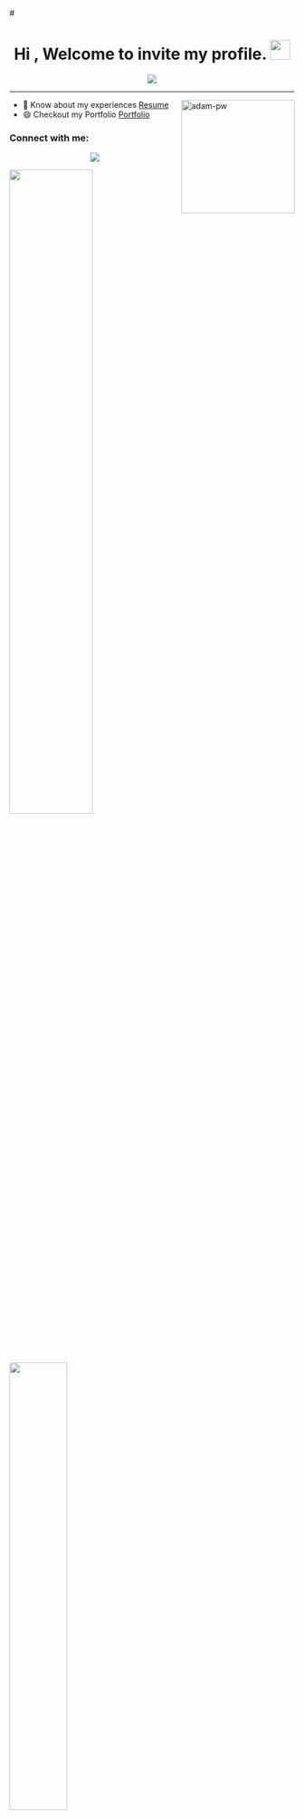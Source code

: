 #<h1 align="center">Hi , Welcome to invite my profile. <img src="https://media.giphy.com/media/hvRJCLFzcasrR4ia7z/giphy.gif" width="35"></h1>
<p align="center">
  <a href="https://github.com/jaypavasiya"><img src="https://readme-typing-svg.herokuapp.com?lines=I+am+a+Full+Stack+Web+Developer;HTML%20|CSS%20|%20JavaScript%20|%20React%20Enthusiast;Always%20learning%20new%20things&center=true&width=500&height=50"></a>
</p>
<hr/>
<p><img align="right" src="https://github.com/Adam-pw/Adam-pw/blob/main/animation_500_kxa883sd.gif" alt="adam-pw" height="200px" /></p>

- 📄 Know about my experiences [Resume]()
- 😄 Checkout my Portfolio [Portfolio]()

<h3>Connect with me:</h3>
<p align="center"><img src="https://github-profile-trophy.vercel.app/?username=cr8vedeveloper&theme=algolia&column=7"></p>
<p align="left">
  <img algin="left" width="54%" hight="100%" src="https://github-readme-stats.vercel.app/api?username=cr8vedeveloper&show_icons=true&title_color=B77EFF&icon_color=9640FF&text_color=fff&bg_color=30,220140,DB1DE5" />
<img width="45%" hight="100%" src="https://github-readme-stats.vercel.app/api/top-langs/?username=cr8vedeveloper&layout=compact&show_icons=true&title_color=B77EFF&icon_color=9640FF&text_color=fff&bg_color=30,DB1DE5,220140" />
</p>


